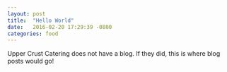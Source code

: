 ```yaml
---
layout: post
title:  "Hello World"
date:   2016-02-20 17:29:39 -0800
categories: food
---
```


Upper Crust Catering does not have a blog. If they did, this is where blog posts would go!
